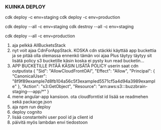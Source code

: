 ### KUINKA DEPLOY

cdk deploy -c env=staging
cdk deploy -c env=production

cdk deploy --all -c env=staging
cdk destroy --all -c env=staging

cdk deploy --all -c env=production

1. aja pelkkä AllBucketsStack
2. nyt voit ajaa CdnForAppStack. KOSKA cdn stäckki käyttää app buckettia ja se pitää olla olemassa ennenkö tämän voi ajaa
   Plus täytyy täytyy sit lisätä policy s3 bucketille käsin koska ei pysty kun read bucketin...
3. APP BUCKETILLE PITÄÄ KÄSIN LISÄTÄ POLICY userin saat cdn outputista
   {
   "Sid": "AllowCloudFrontOAI",
   "Effect": "Allow",
   "Principal": {
   "CanonicalUser": "8f9f89example7d8fb104a56c5f3exampled5571cf5a4d94a3989example"
   },
   "Action": "s3:GetObject",
   "Resource": "arn:aws:s3:::buzzbrain-staging---app/\*"
   }
4. mene angular-app kansioon. ota cloudforntist id lisää se readmehen sekä packacge.json
5. aja npm run deploy
6. deploy cognito
7. lisää constanteihi user pool id ja client id
8. päivitä myös lambdan envi tiedostoon
